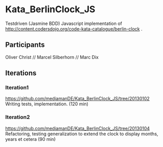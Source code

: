 # Kata_BerlinClock_JS

Testdriven (Jasmine BDD) Javascript implementation of http://content.codersdojo.org/code-kata-catalogue/berlin-clock .

## Participants
Oliver Christ // Marcel Silberhorn // Marc Dix

## Iterations
### Iteration1
https://github.com/mediamanDE/Kata_BerlinClock_JS/tree/20130102
Writing tests, implementation. (120 min)

### Iteration2
https://github.com/mediamanDE/Kata_BerlinClock_JS/tree/20130104
Refactoring, testing generalization to extend the clock to display months, years et cetera (90 min)
